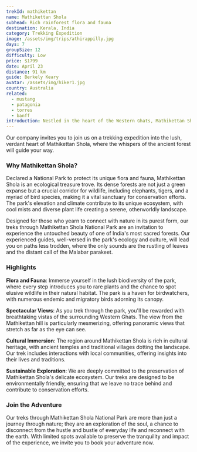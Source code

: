 ```yaml
---
trekId: mathikettan
name: Mathikettan Shola
subhead: Rich rainforest flora and fauna
destination: Kerala, India
category: Trekking Expedition
image: /assets/img/trips/athirappilly.jpg
days: 7
groupSize: 12
difficulty: Low
price: $1799
date: April 23
distance: 91 km
guide: Berkely Keary
avatar: /assets/img/hiker1.jpg
country: Australia
related:
  - mustang
  - patagonia
  - torres
  - banff
introduction: Nestled in the heart of the Western Ghats, Mathikettan Shola National Park is a hidden gem waiting to be discovered by those who seek the road less traveled. With its name meaning 'mind-confusing forest' in Tamil, this enchanting sanctuary offers a labyrinth of biodiversity and pristine beauty that beckons adventurers, nature lovers, and solitude seekers alike.
---
```


Our company invites you to join us on a trekking expedition into the lush, verdant heart of Mathikettan Shola, where the whispers of the ancient forest will guide your way.

### Why Mathikettan Shola?

Declared a National Park to protect its unique flora and fauna, Mathikettan Shola is an ecological treasure trove. Its dense forests are not just a green expanse but a crucial corridor for wildlife, including elephants, tigers, and a myriad of bird species, making it a vital sanctuary for conservation efforts. The park's elevation and climate contribute to its unique ecosystem, with cool mists and diverse plant life creating a serene, otherworldly landscape.

Designed for those who yearn to connect with nature in its purest form, our treks through Mathikettan Shola National Park are an invitation to experience the untouched beauty of one of India's most sacred forests. Our experienced guides, well-versed in the park's ecology and culture, will lead you on paths less trodden, where the only sounds are the rustling of leaves and the distant call of the Malabar parakeet.

### Highlights

**Flora and Fauna**: Immerse yourself in the lush biodiversity of the park, where every step introduces you to rare plants and the chance to spot elusive wildlife in their natural habitat. The park is a haven for birdwatchers, with numerous endemic and migratory birds adorning its canopy.

**Spectacular Views**: As you trek through the park, you'll be rewarded with breathtaking vistas of the surrounding Western Ghats. The view from the Mathikettan hill is particularly mesmerizing, offering panoramic views that stretch as far as the eye can see.

**Cultural Immersion**: The region around Mathikettan Shola is rich in cultural heritage, with ancient temples and traditional villages dotting the landscape. Our trek includes interactions with local communities, offering insights into their lives and traditions.

**Sustainable Exploration**: We are deeply committed to the preservation of Mathikettan Shola's delicate ecosystem. Our treks are designed to be environmentally friendly, ensuring that we leave no trace behind and contribute to conservation efforts.

### Join the Adventure

Our treks through Mathikettan Shola National Park are more than just a journey through nature; they are an exploration of the soul, a chance to disconnect from the hustle and bustle of everyday life and reconnect with the earth. With limited spots available to preserve the tranquility and impact of the experience, we invite you to book your adventure now.
